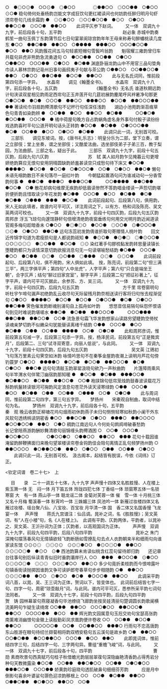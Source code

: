 <!-- { "loadSidebar": true } -->
○　●◎○⊙●　○○⊙●　◎●○○　　　　◎●●○○　◎○○●●　○●○○　⊙○●
稳句倚何处垂杨韵岂能文字成狂饮句更红裙读间也何妨韵任醉归明月句虾须帘卷句几线余霜韵
●　◎⊙●○○　◎○⊙●○○●　●⊙○　○●○○　●●○⊙●　⊙○○●　●●○○
   　　此词平仄参下赵词。 
　　又一体　双调九十九字，前后段各十句，五平韵　　　　　　　　　　　　　　赵必象
赤城中韵奏鹤笙一曲句玉佩丁东韵蒲节后七日句宴翠阆琼宫韵年年王母来称寿句醉蟠桃读几度东
●○○　●●○●●　●●○○　○●●●●　●●●○○　○○○●○○●　●○○　●●○
风韵簇花间五马句轻裘短帽句雪鬓吟翁韵　　魁宿耀三雍韵曾归车共载句非虎非熊韵急流勇退句
○　●○○●●　○○●●　○●○○　　　○●●○○　○○○●●　○●○○　●○●●
渊底卧骊龙韵山中不用官三品句垫角巾读人慕林宗韵记亳州旧事句画鸱夷子句献与茶公韵
○●●○○　○○●●○○●　●●○　○●○○　●●○●●　●○○●　●●○○
   　　此与无名氏词同，惟前段第四句添一字异。 
　
水晶帘　　调见《翰墨全书》。
　　水晶帘　双调九十八字，前后段各十句，五仄韵　　　　　　　　　《翰墨全书》无名氏
谁道秋期远韵计旬浃读双星相见韵雨足西帘句正玉井莲开句几筵初展韵麈尾呼风袢暑净句那更
○●○○●　●○●　○○○●　●●○○　●●●○○　●○○●　●●○○○●●　●●
著读纶巾羽扇韵殢清歌句不记杯行句任深任浅韵　　湖边小池苑韵渐苔痕草色句青青如染韵辨
●　○○●●　●○○　●●○○　●○●●　　　○○●○●　●○○●●　○○○●　●
橘中荷屋句晚方自占韵蜗角虚名身外事句付骰子读纷纷戏选韵喜时平句公道开明句话头正转韵
●○○●　●○●●　○●○○○●●　●○●　○○●●　●○○　○●○○　●○●●
   　　此调只此一词，无别首可校。 
　
三部乐　　调见东坡词。按，《唐书礼乐志》：明皇分乐为二部，堂下立奏，谓之立部伎；堂上坐奏，谓之坐部伎；又酷爱法曲，选坐部伎弟子子弟三百，教于梨园，为法曲部。三部之名，疑出于此。
　　三部乐　双调九十九字，前段十句五仄韵，后段九句六仄韵　　　　　　　　　苏　轼
美人如月韵乍见掩暮云句更增妍绝韵算应无恨句安用阴晴圆缺韵娇羞甚读空只成愁句待下床又
●○○●　●●●●○　●○○●　●○○●　○●○○○●　○○●　○●○○　●●○●
懒句未语先咽韵数日不来句落尽一庭红叶韵　　今朝猛起置酒句问为谁减动句一分香雪韵何事
●　●●○●　●●●○　●●●○○●　　　○○●●●●　●●○●●　●○○●　○●
散花却病句维摩无疾韵却低眉读惨然不答韵唱金缕读一声怨切韵堪折便折韵且惜取读少年花发韵
●○●●　○○○●　●○○　●○●●　●○●　●○●●　○●●●　●●●　●○○●
   　　此词前段起句、后段第八句，俱用韵，宋人无如此填者，故谱内可平可仄，详注周词之下，以有方、杨和词及陈亮、吴文英两词可校也。 
　　又一体　双调九十九字，前段十句四仄韵，后段九句五仄韵　　　　　　　　　　周邦彦
浮玉飞琼句向邃馆静轩句倍增清绝韵夜窗垂练句何用交光明月韵近闻道读官阁多梅句趁暗香未
○●○○　●◎●◎○　●○○●　◎○○●　⊙●○○○●　◎⊙●　○●○○　●●○●
远句冻蕊初发韵倩谁折取句寄赠情人桃叶韵　　回文近传锦字句道为君瘦损句是人都说韵祗知
●　●⊙○●　●⊙●◎　◎●⊙○○●　　　⊙○◎⊙◎◎　●◎○●●　●○○●　◎⊙
染红著手句膠梳黏发韵转思量读镇长堕睫韵都只为读情深意切韵欲报消息句无一句读堪喻愁结韵
●○●●　○○○●　●○○　●○●●　⊙◎●　⊙○●●　◎●●●　⊙◎●　⊙◎○●
   　　此词前段起句、后段第八句，俱不用韵，宋人俱如此填。　按，陈亮词，前段第二句“但三满三平”，两三字俱平声；第四句“人中龙虎”，人字平声；第六句“只合是端坐王朝”，合字仄声；结句“聊过旧家宫室”，聊字平声；后段第二句“把征衫著上”，征字平声，谱内可平可仄据此，余参苏、方、吴三词。 
　　又一体　双调九十九字，前段十句四仄韵，后段九句五仄韵　　　　　　　　　　方千里
帘卷窗明句听杜宇乍啼句漏声初绝韵乱云收尽句天际留残月韵奈相送读行客将归句怅去程渐促句
○●○○　●●●●○　●○○●　●○○●　○●○○●　●○●　○●○○　●●○●●
霁色催发韵断魂别浦句自上孤舟如叶韵　　悠悠音信易隔句纵怨怀恨语句到见时难说韵堪嗟水
●●○●　●○●●　●●○○○●　　　○○○●●●　●●○●●　●●○○●　○○●
流急景句霜飞华发韵想家山读路穷望睫韵空倚杖读魂亲梦切韵不似嫩朵句犹能替读离绪千结韵
○●●　○○○●　●○○　●○●●　○●●　○○●●　●●●●　○○●　○●○●
   　　此和周邦彦词，惟前段第五句减一字，后段第三句添一字异。按，杨泽民词，前段第五句“正是甤宾月”，后段第二、三句“试寻双寄意，向丽人低说”，与此同。 
　　又一体　双调九十九字，前段十句四仄韵，后段九句五仄韵　　　　　　　　　　吴文英
江鶂初飞句荡万里素云句霁空如沐韵 咏情吟思句不在秦筝金屋韵夜潮上读明月芦花句傍钓蓑梦
○●○○　●●●●○　●○○●　●○○●　●●○○○●　●○●　○●○○　●●○●
远句句清敲玉韵翠罂汲晓句欸乃一声秋曲韵　　片篷障雨乘风句半竿渭水句伴鹭汀幽宿韵那知暖
●　●○○●　●○●●　●●●○○●　　　●○●●○○　●○●●　●●○○●　○○●
袍挟锦句低帘笼烛韵鼓春波读载花万斛韵帆鬣转读银河可掬韵风定浪息句苍茫外读天浸寒绿韵
○●●　○○○●　●○○　●○●●　○●●　○○●●　○●●●　○○●　○●○●
   　　此与周词同，惟前段第二句四字，第三句五字异。 
　
梦扬州　　宋秦观自制曲，取词中结句为名。
　　梦扬州　双调九十九字，前后段各十句，五平韵　　　　　　　　　　　　　　秦　观
晚云收韵正柳塘花坞句烟雨初休韵燕子未归句恻恻轻寒如秋韵小阑干外东风软句透绣帏读阴密香
●○○　●●○○●　○●○○　●●●○　●●○○○○　●○○●○○●　●●○　○●○
稠韵江南远句人今何处句鹧鸪啼破春愁韵　　　长记曾陪燕游韵酬妙舞清歌句丽锦缠头韵殢酒困
○　○○●　○○○●　●○○●○○　　　　○●○○●○　○●●○○　●●○○　●●●
花句十载因谁淹留韵醉鞭拂面归来晚句望翠楼读帘卷金钩韵佳会阻句离情正乱句频梦扬州韵
○　●●○○○○　●○●●○○●　●●○　○●○○　○●●　○○●●　○●○○
   　　此调只此一词，无别首可校。　汲古阁本，起结皆有脱误，今依《词纬》订正。 

<钦定词谱　卷二十七>　上

　
目　　录　二十一调五十七体，九十九字
声声慢十四体又名胜胜慢、人在楼上
紫玉箫一体
无　闷一体
月下笛五体
玲珑四犯七体
丁香结一体
琐窗寒五体一名锁寒窗
大　有一体
燕山亭一体
聒龙谣二体
金菊对芙蓉一体
催　雪一体
十月桃三体又名十月梅
蜀溪春一体
秋宵吟一体
三姝媚三体
凤池吟一体
新雁过妆楼四体又名雁过妆楼、瑶台聚八仙、八宝妆、百宝妆
月华清一体
国　香二体又名国香慢
飞龙宴一体
　
声声慢　　蒋氏九宫谱注：仙吕调。晁补之词，名《胜胜慢》；吴文英词，有“人在小楼”句，名《人在楼上》。　此调有平韵、仄韵两体，平韵者，以晁补之、吴文英、王沂孙词为正体；仄韵者，以高观国词为正体。
　　声声慢　双调九十九字，前段九句四平韵，后段八句四平韵　　　　　　　　　　晁补之
朱门深掩句摆荡春风句无情镇欲轻飞韵断肠如雪撩乱句去点人衣韵朝来半和细雨句向谁家读东馆
⊙⊙⊙◎　◎◎⊙⊙　⊙⊙◎●○○　●⊙○◎○●　●●○○　⊙⊙◎○◎●　●⊙○　⊙●
西池韵算未肯读似桃含红蕊句留待郎归韵　　还记章台往事句别后纵读青青似旧时垂韵灞岸行人
○○　●●●　●○○○●　⊙●○○　　　⊙◎⊙○◎●　◎◎◎　○⊙◎●○○　●●⊙○
多少句竟折柔枝韵而今恨啼露叶句镇香街读抛掷因谁韵又争可读妒郎夸春草句步步相随韵
○●　●●○○　⊙⊙◎○●●　●○○　⊙●○○　●○●　●○○○●　●●○○
   　　此调采平韵词八首，以晁、吴、王三词为正体，贺词以下，皆变体也。　此词前后结皆七字一句、四字一句，周密“琼壶敲月”词，与此同。谱内可平可仄，悉参所采平韵七词句法同者。 
　　又一体　双调九十七字，前段十句四平韵，后段九句四平韵　　　　　　　　　　贺　铸
园林幕翠句燕寝凝香句华池缭绕飞廊韵坐按吴娃清丽句楚调圆长韵歌阑横流美眄句乍疑生读绮席
○○●●　●●○○　○○○●○○　●●○○○●　●●○○　○○○○●●　●○○　●●
辉光韵文园属意句玉卮交劝句宝瑟高张韵　　南薰难消幽恨句金徽上读殷勤彩凤求凰韵便许卷收
○○　○○●●　●○○●　●●○○　　　○○○○○●　○○●　○○●●○○　●●●○
行雨句不恋高唐韵东山胜游在眼句待纫兰撷菊相将韵双栖安稳句五云溪句是故乡韵
○●　●●○○　○○●○●●　●○○●●○○　○○○●　●○○　●●○
   　　此即晁词体，惟前结四字三句，后结四字一句、三字两句异。曹组“重檐飞峻”词，与此同。 
　　又一体　双调九十七字，前后段各十句，四平韵　　　　　　　　　　　　　　曹　勋
素商吹景句西真赋巧句桂子秋借蟾光韵层层翠葆句深隐幽艳清香韵占得秀岩分种句天教微露染
●○○●　○○●●　●●○●○○　○○●●　○●○●○○　●●●○○●　○○○●●
娇黄韵珍庭晓句透肌破鼻句细细芬芳韵　　　应是月中倒影句喜余叶婆娑句灏色迎凉韵移根上
○○　○○●　●○●●　●●○○　　　　○●●○●●　●○●○○　●●○○　○○●

